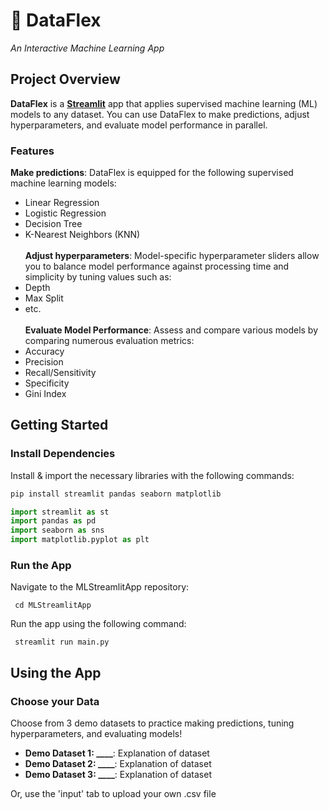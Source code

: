 # :robot: DataFlex
*An Interactive Machine Learning App*  

## Project Overview  
**DataFlex** is a [**Streamlit**](https://streamlit.io/) app that applies supervised machine learning (ML) models to any dataset. You can use DataFlex to make predictions, adjust hyperparameters, and evaluate model performance in parallel.

### Features
**Make predictions**: DataFlex is equipped for the following supervised machine learning models:
- Linear Regression
- Logistic Regression
- Decision Tree
- K-Nearest Neighbors (KNN)<br><br>
**Adjust hyperparameters**: Model-specific hyperparameter sliders allow you to balance model performance against processing time and simplicity by tuning values such as:
- Depth
- Max Split
- etc.<br><br>
**Evaluate Model Performance**: Assess and compare various models by comparing numerous evaluation metrics:
- Accuracy
- Precision
- Recall/Sensitivity
- Specificity
- Gini Index

## Getting Started

### Install Dependencies  
Install & import the necessary libraries with the following commands:
```bash
pip install streamlit pandas seaborn matplotlib
```
```python
import streamlit as st
import pandas as pd
import seaborn as sns
import matplotlib.pyplot as plt
```
### Run the App
Navigate to the MLStreamlitApp repository:
```
 cd MLStreamlitApp
```
Run the app using the following command:
```
 streamlit run main.py
```

## Using the App

### Choose your Data  
Choose from 3 demo datasets to practice making predictions, tuning hyperparameters, and evaluating models!
- **Demo Dataset 1: ____**: Explanation of dataset
- **Demo Dataset 2: ____**: Explanation of dataset
- **Demo Dataset 3: ____**: Explanation of dataset<br>

Or, use the 'input' tab to upload your own .csv file

